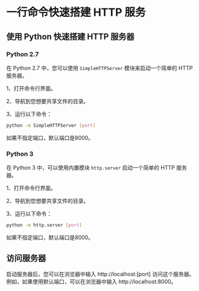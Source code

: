 # 一行命令快速搭建 HTTP 服务

## 使用 Python 快速搭建 HTTP 服务器
### Python 2.7
在 Python 2.7 中，您可以使用 `SimpleHTTPServer` 模块来启动一个简单的 HTTP 服务器。

1、打开命令行界面。

2、导航到您想要共享文件的目录。

3、运行以下命令：
```bash
python -m SimpleHTTPServer [port]
```

如果不指定端口，默认端口是8000。

### Python 3

在 Python 3 中，可以使用内置模块 `http.server` 启动一个简单的 HTTP 服务器。

1、打开命令行界面。

2、导航到您想要共享文件的目录。

3、运行以下命令：

```bash
python -m http.server [port]
```

如果不指定端口，默认端口是8000。

## 访问服务器

启动服务器后，您可以在浏览器中输入 http://localhost:[port] 访问这个服务器。例如，如果使用默认端口，可以在浏览器中输入 http://localhost:8000。